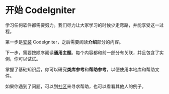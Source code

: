 # 开始 CodeIgniter

学习任何软件都需要努力。我们尽力让大家学习的时候少走弯路，并能享受这一过程。

第一步是[安装] CodeIgniter，之后需要阅读**介绍**部分的内容。

下一步，需要按顺序阅读**通用主题**。每个内容都和前一部分有关联，并且包含了实例，你可以试试。

掌握了基础知识后，你可以研究**类库参考**和**帮助参考**，以便使用本地库和帮助文件。

如果你遇到了问题，可以到[社区](http://forum.codeigniter.com/)来寻求帮助，也可以看看其他人的例子。


[安装]:installation.md
